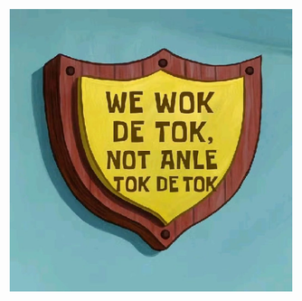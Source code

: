 <p align="center">
    <img src="public/assets/image/wewokdetok.webp" width="500" alt="tokdetok">
</p>
